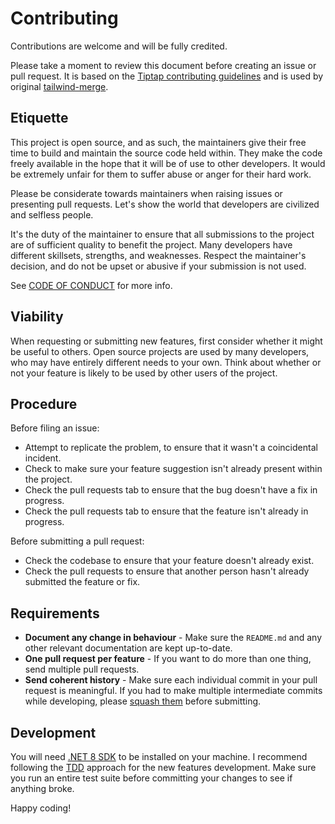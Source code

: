 # Contributing

Contributions are welcome and will be fully credited.

Please take a moment to review this document before creating an issue or pull request. It is based on the [Tiptap contributing guidelines](https://github.com/ueberdosis/tiptap/blob/main/CONTRIBUTING.md) and is used by original [tailwind-merge](https://github.com/dcastil/tailwind-merge/blob/main/.github/CONTRIBUTING.md).

## Etiquette

This project is open source, and as such, the maintainers give their free time to build and maintain the source code held within. They make the code freely available in the hope that it will be of use to other developers. It would be extremely unfair for them to suffer abuse or anger for their hard work.

Please be considerate towards maintainers when raising issues or presenting pull requests. Let's show the world that developers are civilized and selfless people.

It's the duty of the maintainer to ensure that all submissions to the project are of sufficient quality to benefit the project. Many developers have different skillsets, strengths, and weaknesses. Respect the maintainer's decision, and do not be upset or abusive if your submission is not used.

See [CODE OF CONDUCT](CODE_OF_CONDUCT.md) for more info.

## Viability

When requesting or submitting new features, first consider whether it might be useful to others. Open source projects are used by many developers, who may have entirely different needs to your own. Think about whether or not your feature is likely to be used by other users of the project.

## Procedure

Before filing an issue:

-   Attempt to replicate the problem, to ensure that it wasn't a coincidental incident.
-   Check to make sure your feature suggestion isn't already present within the project.
-   Check the pull requests tab to ensure that the bug doesn't have a fix in progress.
-   Check the pull requests tab to ensure that the feature isn't already in progress.

Before submitting a pull request:

-   Check the codebase to ensure that your feature doesn't already exist.
-   Check the pull requests to ensure that another person hasn't already submitted the feature or fix.

## Requirements

-   **Document any change in behaviour** - Make sure the `README.md` and any other relevant documentation are kept up-to-date.
-   **One pull request per feature** - If you want to do more than one thing, send multiple pull requests.
-   **Send coherent history** - Make sure each individual commit in your pull request is meaningful. If you had to make multiple intermediate commits while developing, please [squash them](https://www.git-scm.com/book/en/v2/Git-Tools-Rewriting-History#Changing-Multiple-Commit-Messages) before submitting.

## Development

You will need [.NET 8 SDK](https://dotnet.microsoft.com/en-us/download/dotnet/8.0) to be installed on your machine. I recommend following the [TDD](https://en.wikipedia.org/wiki/Test-driven_development) approach for the new features development.
Make sure you run an entire test suite before committing your changes to see if anything broke.

Happy coding!
